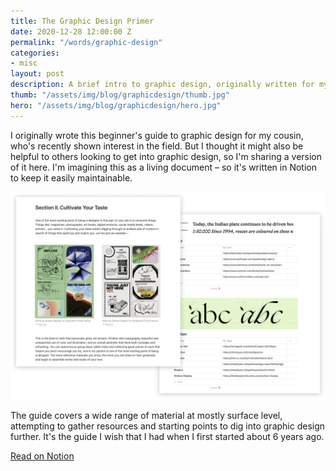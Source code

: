 ```yaml
---
title: The Graphic Design Primer
date: 2020-12-28 12:00:00 Z
permalink: "/words/graphic-design"
categories:
- misc
layout: post
description: A brief intro to graphic design, originally written for my cousin.
thumb: "/assets/img/blog/graphicdesign/thumb.jpg"
hero: "/assets/img/blog/graphicdesign/hero.jpg"
---
```


I originally wrote this beginner's guide to graphic design for my cousin, who's recently shown interest in the field. But I thought it might also be helpful to others looking to get into graphic design, so I'm sharing a version of it here. I'm imagining this as a living document – so it's written in Notion to keep it easily maintainable.

![Weval – Someday](/assets/img/blog/graphicdesign/preview.png)


The guide covers a wide range of material at mostly surface level, attempting to gather resources and starting points to dig into graphic design further. It's the guide I wish that I had when I first started about 6 years ago.


[Read on Notion](https://www.notion.so/oliverengel/The-Graphic-Design-Primer-40753e8952c14902b85d998bba745411)
